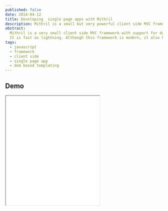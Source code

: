 ```yaml
---
published: false
date: 2014-04-12
title: Developing  single page apps with Mithril
description: Mithril is a small but very powerful client side MVC framework for developing single page apps. It has support for data binding, modules and routing.
abstract:
  Mithril is a very small client side MVC framework with support for data-binding and routing. It uses its own view rendering engine - a DOM based templating engine.
  It is fast as lightning. Although this framework is modern, it also has an outstanding browser support, including IE 6 and 7.
tags:
  - javascript
  - framework
  - client side
  - single page app
  - dom based templating
---
```


## Demo

<iframe src="/article-assets/mithril-example.html" style="min-height: 350px;"></iframe>

